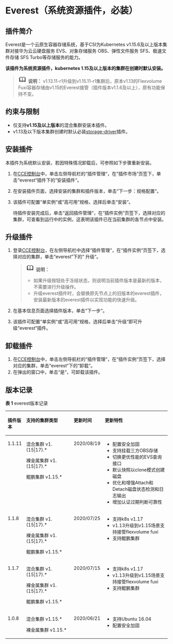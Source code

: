 # Everest（系统资源插件，必装）<a name="cce_01_0066"></a>

## 插件简介<a name="section25311744154917"></a>

Everest是一个云原生容器存储系统，基于CSI为Kubernetes v1.15.6及以上版本集群对接华为云云硬盘服务 EVS、对象存储服务 OBS、弹性文件服务 SFS、极速文件存储 SFS Turbo等存储服务的能力。

**该插件为系统资源插件，kubernetes 1.15及以上版本的集群在创建时默认安装。**

>![](public_sys-resources/icon-note.gif) **说明：** 
>v1.13.11-r1升级到v1.15.11-r1集群后，原本v1.13的Flexvolume Fuxi容器存储由v1.15的Everest接管（插件版本v1.1.6及以上），原有功能保持不变。

## 约束与限制<a name="section202191122814"></a>

-   仅支持**v1.15及以上版本**的混合集群安装本插件。
-   v1.13及以下版本集群创建时默认必装[storage-driver](storage-driver（系统资源插件-必装）.md)插件。

## 安装插件<a name="section168341157155317"></a>

本插件为系统默认安装，若因特殊情况卸载后，可参照如下步骤重新安装。

1.  在[CCE控制台](https://console.huaweicloud.com/cce2.0/?utm_source=helpcenter)中，单击左侧导航栏的“插件管理“，在“插件市场“页签下，单击“everest“插件下的“安装插件“。
2.  在安装插件页面，选择安装的集群和插件版本，单击“下一步：规格配置“。
3.  该插件可配置“单实例“或“高可用“规格，选择后单击“安装“。

    待插件安装完成后，单击“返回插件管理“，在“插件实例“页签下，选择对应的集群，可查看到运行中的实例，这表明该插件已在当前集群的各节点中安装。


## 升级插件<a name="section414918421496"></a>

1.  登录[CCE控制台](https://console.huaweicloud.com/cce2.0/?utm_source=helpcenter)，在左侧导航栏中选择“插件管理“，在“插件实例“页签下，选择对应的集群，单击“everest“下的“ 升级“。

    >![](public_sys-resources/icon-note.gif) **说明：** 
    >-   如果升级按钮处于冻结状态，则说明当前插件版本是最新的版本，不需要进行升级操作。
    >-   升级everest插件时，会替换原先节点上的旧版本的everest插件，安装最新版本的everest插件以实现功能的快速升级。

2.  在基本信息页面选择插件版本，单击“下一步“。
3.  该插件可配置“单实例“或“高可用“规格，选择后单击“升级“即可升级“everest“插件。

## 卸载插件<a name="section610455514114"></a>

1.  在[CCE控制台](https://console.huaweicloud.com/cce2.0/?utm_source=helpcenter)中，单击左侧导航栏的“插件管理“，在“插件实例“页签下，选择对应的集群，单击“everest“下的“卸载“。
2.  在弹出的窗口中，单击“是“，可卸载该插件。

## 版本记录<a name="section144262219109"></a>

**表 1**  everest版本记录

<a name="table178175952310"></a>
<table><thead align="left"><tr id="row278175916234"><th class="cellrowborder" valign="top" width="11.24%" id="mcps1.2.5.1.1"><p id="p37875972314"><a name="p37875972314"></a><a name="p37875972314"></a>插件版本</p>
</th>
<th class="cellrowborder" valign="top" width="29.68%" id="mcps1.2.5.1.2"><p id="p1178135932311"><a name="p1178135932311"></a><a name="p1178135932311"></a>支持的集群类型</p>
</th>
<th class="cellrowborder" valign="top" width="18.44%" id="mcps1.2.5.1.3"><p id="p178185952316"><a name="p178185952316"></a><a name="p178185952316"></a>更新时间</p>
</th>
<th class="cellrowborder" valign="top" width="40.64%" id="mcps1.2.5.1.4"><p id="p2078175942320"><a name="p2078175942320"></a><a name="p2078175942320"></a>更新特性</p>
</th>
</tr>
</thead>
<tbody><tr id="row7335155311559"><td class="cellrowborder" valign="top" width="11.24%" headers="mcps1.2.5.1.1 "><p id="p1333565320554"><a name="p1333565320554"></a><a name="p1333565320554"></a>1.1.11</p>
</td>
<td class="cellrowborder" valign="top" width="29.68%" headers="mcps1.2.5.1.2 "><p id="p207694410562"><a name="p207694410562"></a><a name="p207694410562"></a>混合集群 v1.(15|17).*</p>
<p id="p117696411564"><a name="p117696411564"></a><a name="p117696411564"></a>裸金属集群 v1.(15|17).*</p>
<p id="p9769840568"><a name="p9769840568"></a><a name="p9769840568"></a>鲲鹏集群 v1.15.*</p>
</td>
<td class="cellrowborder" valign="top" width="18.44%" headers="mcps1.2.5.1.3 "><p id="p8335165335516"><a name="p8335165335516"></a><a name="p8335165335516"></a>2020/08/19</p>
</td>
<td class="cellrowborder" valign="top" width="40.64%" headers="mcps1.2.5.1.4 "><a name="ul1466354565"></a><a name="ul1466354565"></a><ul id="ul1466354565"><li>配置安全加固</li><li>支持挂载三方OBS存储</li><li>切换更优性能的EVS查询接口</li><li>默认快照以clone模式创建磁盘</li><li>优化和增强Attach和Detach磁盘状态检测和日志输出</li><li>增加认证过期判断可靠性</li></ul>
</td>
</tr>
<tr id="row97875912317"><td class="cellrowborder" valign="top" width="11.24%" headers="mcps1.2.5.1.1 "><p id="p32688619116"><a name="p32688619116"></a><a name="p32688619116"></a>1.1.8</p>
</td>
<td class="cellrowborder" valign="top" width="29.68%" headers="mcps1.2.5.1.2 "><p id="p1326813661113"><a name="p1326813661113"></a><a name="p1326813661113"></a>混合集群 v1.(15|17).*</p>
<p id="p1126886131114"><a name="p1126886131114"></a><a name="p1126886131114"></a>裸金属集群 v1.(15|17).*</p>
<p id="p1926817661110"><a name="p1926817661110"></a><a name="p1926817661110"></a>鲲鹏集群 v1.15.*</p>
</td>
<td class="cellrowborder" valign="top" width="18.44%" headers="mcps1.2.5.1.3 "><p id="p17268161112"><a name="p17268161112"></a><a name="p17268161112"></a>2020/07/25</p>
</td>
<td class="cellrowborder" valign="top" width="40.64%" headers="mcps1.2.5.1.4 "><a name="ul1126810651115"></a><a name="ul1126810651115"></a><ul id="ul1126810651115"><li>支持k8s v1.17</li><li>v1.13升级到v1.15场景支持接管flexvolume fuxi</li><li>支持鲲鹏集群</li></ul>
</td>
</tr>
<tr id="row187865919236"><td class="cellrowborder" valign="top" width="11.24%" headers="mcps1.2.5.1.1 "><p id="p82685618110"><a name="p82685618110"></a><a name="p82685618110"></a>1.1.7</p>
</td>
<td class="cellrowborder" valign="top" width="29.68%" headers="mcps1.2.5.1.2 "><p id="p1799412815122"><a name="p1799412815122"></a><a name="p1799412815122"></a>混合集群 v1.(15|17).*</p>
<p id="p12995118141212"><a name="p12995118141212"></a><a name="p12995118141212"></a>裸金属集群 v1.(15|17).*</p>
<p id="p149958851219"><a name="p149958851219"></a><a name="p149958851219"></a>鲲鹏集群 v1.15.*</p>
</td>
<td class="cellrowborder" valign="top" width="18.44%" headers="mcps1.2.5.1.3 "><p id="p1268156101115"><a name="p1268156101115"></a><a name="p1268156101115"></a>2020/07/15</p>
</td>
<td class="cellrowborder" valign="top" width="40.64%" headers="mcps1.2.5.1.4 "><a name="ul926856141116"></a><a name="ul926856141116"></a><ul id="ul926856141116"><li>支持k8s v1.17</li><li>v1.13升级到v1.15场景支持接管flexvolume fuxi</li><li>支持鲲鹏集群</li></ul>
</td>
</tr>
<tr id="row14788592234"><td class="cellrowborder" valign="top" width="11.24%" headers="mcps1.2.5.1.1 "><p id="p1726806111117"><a name="p1726806111117"></a><a name="p1726806111117"></a>1.0.8</p>
</td>
<td class="cellrowborder" valign="top" width="29.68%" headers="mcps1.2.5.1.2 "><p id="p122681366114"><a name="p122681366114"></a><a name="p122681366114"></a>混合集群 v1.15.*</p>
<p id="p026815691118"><a name="p026815691118"></a><a name="p026815691118"></a>裸金属集群 v1.15.*</p>
</td>
<td class="cellrowborder" valign="top" width="18.44%" headers="mcps1.2.5.1.3 "><p id="p1226814618110"><a name="p1226814618110"></a><a name="p1226814618110"></a>2020/06/21</p>
</td>
<td class="cellrowborder" valign="top" width="40.64%" headers="mcps1.2.5.1.4 "><a name="ul1426811651119"></a><a name="ul1426811651119"></a><ul id="ul1426811651119"><li>支持Ubuntu 16.04</li><li>配置安全加固</li></ul>
</td>
</tr>
</tbody>
</table>

